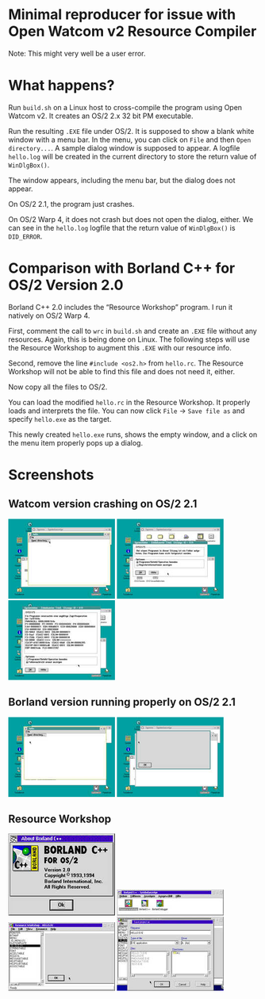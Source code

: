 # Minimal reproducer for issue with Open Watcom v2 Resource Compiler

Note: This might very well be a user error.

# What happens?

Run `build.sh` on a Linux host to cross-compile the program using Open
Watcom v2. It creates an OS/2 2.x 32 bit PM executable.

Run the resulting `.EXE` file under OS/2. It is supposed to show a blank
white window with a menu bar. In the menu, you can click on `File` and
then `Open directory...`. A sample dialog window is supposed to appear.
A logfile `hello.log` will be created in the current directory to store
the return value of `WinDlgBox()`.

The window appears, including the menu bar, but the dialog does not
appear.

On OS/2 2.1, the program just crashes.

On OS/2 Warp 4, it does not crash but does not open the dialog, either.
We can see in the `hello.log` logfile that the return value of
`WinDlgBox()` is `DID_ERROR`.

# Comparison with Borland C++ for OS/2 Version 2.0

Borland C++ 2.0 includes the “Resource Workshop” program. I run it
natively on OS/2 Warp 4.

First, comment the call to `wrc` in `build.sh` and create an `.EXE` file
without any resources. Again, this is being done on Linux. The following
steps will use the Resource Workshop to augment this `.EXE` with our
resource info.

Second, remove the line `#include <os2.h>` from `hello.rc`. The Resource
Workshop will not be able to find this file and does not need it,
either.

Now copy all the files to OS/2.

You can load the modified `hello.rc` in the Resource Workshop. It
properly loads and interprets the file. You can now click `File` → `Save
file as` and specify `hello.exe` as the target.

This newly created `hello.exe` runs, shows the empty window, and a click
on the menu item properly pops up a dialog.

# Screenshots

## Watcom version crashing on OS/2 2.1

[![screenshots/watcom-crash1.jpg](t/screenshots/watcom-crash1.jpg.jpg)](screenshots/watcom-crash1.jpg)
[![screenshots/watcom-crash2.jpg](t/screenshots/watcom-crash2.jpg.jpg)](screenshots/watcom-crash2.jpg)
[![screenshots/watcom-crash3.jpg](t/screenshots/watcom-crash3.jpg.jpg)](screenshots/watcom-crash3.jpg)

## Borland version running properly on OS/2 2.1

[![screenshots/borland-success1.jpg](t/screenshots/borland-success1.jpg.jpg)](screenshots/borland-success1.jpg)
[![screenshots/borland-success2.jpg](t/screenshots/borland-success2.jpg.jpg)](screenshots/borland-success2.jpg)

## Resource Workshop

[![screenshots/resource-workshop-version.jpg](t/screenshots/resource-workshop-version.jpg.jpg)](screenshots/resource-workshop-version.jpg)
[![screenshots/resource-workshop.jpg](t/screenshots/resource-workshop.jpg.jpg)](screenshots/resource-workshop.jpg)
[![screenshots/resource-workshop-file-open.jpg](t/screenshots/resource-workshop-file-open.jpg.jpg)](screenshots/resource-workshop-file-open.jpg)
[![screenshots/resource-workshop-save-as.jpg](t/screenshots/resource-workshop-save-as.jpg.jpg)](screenshots/resource-workshop-save-as.jpg)
